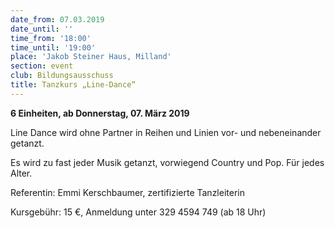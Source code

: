 ```yaml
---
date_from: 07.03.2019
date_until: ''
time_from: '18:00'
time_until: '19:00'
place: 'Jakob Steiner Haus, Milland'
section: event
club: Bildungsausschuss
title: Tanzkurs „Line-Dance“
---
```

**6 Einheiten, ab Donnerstag, 07. März 2019**

Line Dance wird ohne Partner in Reihen und Linien vor- und nebeneinander getanzt.

Es wird zu fast jeder Musik getanzt, vorwiegend Country und Pop. Für jedes Alter.

Referentin: Emmi Kerschbaumer, zertifizierte Tanzleiterin

Kursgebühr: 15 €, Anmeldung unter 329 4594 749 (ab 18 Uhr)
